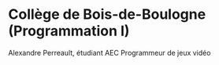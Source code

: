 # Collège de Bois-de-Boulogne (Programmation I)

Alexandre Perreault, étudiant AEC Programmeur de jeux vidéo

